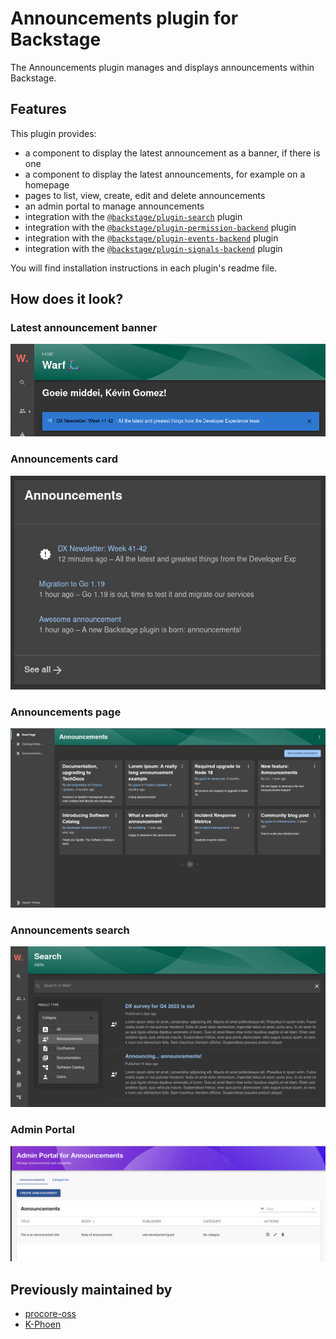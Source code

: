 # Announcements plugin for Backstage

The Announcements plugin manages and displays announcements within Backstage.

## Features

This plugin provides:

- a component to display the latest announcement as a banner, if there is one
- a component to display the latest announcements, for example on a homepage
- pages to list, view, create, edit and delete announcements
- an admin portal to manage announcements
- integration with the [`@backstage/plugin-search`](https://github.com/backstage/backstage/tree/master/plugins/search) plugin
- integration with the [`@backstage/plugin-permission-backend`](https://github.com/backstage/backstage/tree/master/plugins/permission-backend) plugin
- integration with the [`@backstage/plugin-events-backend`](https://github.com/backstage/backstage/tree/master/plugins/events-backend) plugin
- integration with the [`@backstage/plugin-signals-backend`](https://github.com/backstage/backstage/tree/master/plugins/signals-backend) plugin

You will find installation instructions in each plugin's readme file.

## How does it look?

### Latest announcement banner

![Latest announcement banner](./images/announcement_banner.png)

### Announcements card

![Announcements card](./images/announcements_card.png)

### Announcements page

![Announcements page](./images/announcements_page.png)

### Announcements search

![Announcements search results](./images/announcements_search.png)

### Admin Portal

![Announcements admin portal](./images/announcements_admin_portal.png)

## Previously maintained by

- [procore-oss](https://github.com/procore-oss/backstage-plugin-announcements)
- [K-Phoen](https://github.com/K-Phoen/backstage-plugin-announcements)
